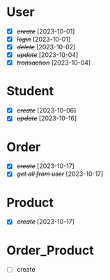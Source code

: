 # User
* [X] ~~*create*~~ [2023-10-01]
* [X] ~~*login*~~ [2023-10-01]
* [X] ~~*delete*~~ [2023-10-02]
* [X] ~~*update*~~ [2023-10-04]
* [X] ~~*transaction*~~ [2023-10-04]

# Student
* [X] ~~*create*~~ [2023-10-06]
* [X] ~~*update*~~ [2023-10-16]

# Order
* [X] ~~*create*~~ [2023-10-17]
* [X] ~~*get all from user*~~ [2023-10-17]

# Product
* [X] ~~*create*~~ [2023-10-17]

# Order_Product
* [ ] create
